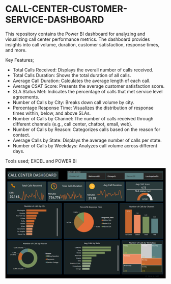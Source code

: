 # CALL-CENTER-CUSTOMER-SERVICE-DASHBOARD
This repository contains the Power BI dashboard for analyzing and visualizing call center performance metrics. The dashboard provides insights into call volume, duration, customer satisfaction, response times, and more.

Key Features;

* Total Calls Received: Displays the overall number of calls received.
* Total Calls Duration: Shows the total duration of all calls.
* Average Call Duration: Calculates the average length of each call.
* Average CSAT Score: Presents the average customer satisfaction score.
* SLA Status Met: Indicates the percentage of calls that met service level agreements.
* Number of Calls by City: Breaks down call volume by city.
* Percentage Response Time: Visualizes the distribution of response times within, below, and above SLAs.
* Number of Calls by Channel: The number of calls received through different channels (e.g., call center, chatbot, email, web).
* Number of Calls by Reason: Categorizes calls based on the reason for contact.
* Average Calls by State: Displays the average number of calls per state.
* Number of Calls by Weekdays: Analyzes call volume across different days.

  

Tools used; EXCEL and POWER BI

![Screenshot](https://github.com/SALHASAID/CALL-CENTER-CUSTOMER-SERVICE-DASHBOARD/raw/main/Screenshot%202024-08-22%20204402.png)

